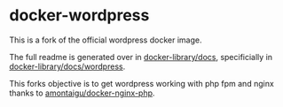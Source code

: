 # docker-wordpress

This is a fork of the official wordpress docker image.

The full readme is generated over in [docker-library/docs](https://github.com/docker-library/docs),
specificially in [docker-library/docs/wordpress](https://github.com/docker-library/docs/tree/master/wordpress).

This forks objective is to get wordpress working with php fpm and nginx thanks to [amontaigu/docker-nginx-php](https://github.com/AlbanMontaigu/docker-nginx-php).
